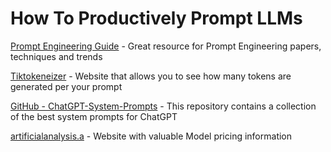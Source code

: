 # How To Productively Prompt LLMs 

[Prompt Engineering Guide](https://www.promptingguide.ai/) - Great resource for Prompt Engineering papers, techniques and trends

[Tiktokeneizer](https://tiktokenizer.vercel.app/) - Website that allows you to see how many tokens are generated per your prompt

[GitHub - ChatGPT-System-Prompts](https://github.com/mustvlad/ChatGPT-System-Prompts) - This repository contains a collection of the best system prompts for ChatGPT

[artificialanalysis.a](https://artificialanalysis.ai/models) - Website with valuable Model pricing information
